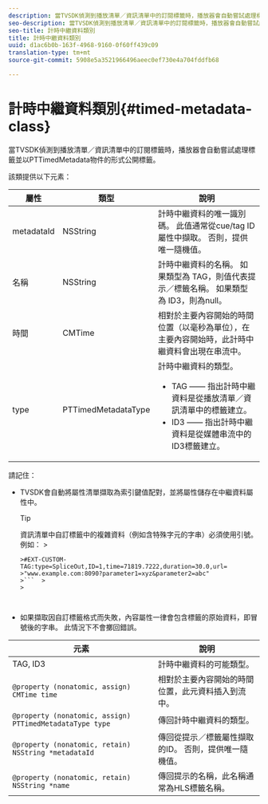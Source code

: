 ```yaml
---
description: 當TVSDK偵測到播放清單／資訊清單中的訂閱標籤時，播放器會自動嘗試處理標籤並以PTTimedMetadata物件的形式公開標籤。
seo-description: 當TVSDK偵測到播放清單／資訊清單中的訂閱標籤時，播放器會自動嘗試處理標籤並以PTTimedMetadata物件的形式公開標籤。
seo-title: 計時中繼資料類別
title: 計時中繼資料類別
uuid: d1ac6b0b-163f-4968-9160-0f60ff439c09
translation-type: tm+mt
source-git-commit: 5908e5a3521966496aeec0ef730e4a704fddfb68

---
```



# 計時中繼資料類別{#timed-metadata-class}

當TVSDK偵測到播放清單／資訊清單中的訂閱標籤時，播放器會自動嘗試處理標籤並以PTTimedMetadata物件的形式公開標籤。

該類提供以下元素：

<table id="table_FFC56AC5B1E04DA99C9309C0223ABA90"> 
 <thead> 
  <tr> 
   <th colname="col1" class="entry"> 屬性 </th> 
   <th colname="col02" class="entry"> 類型 </th> 
   <th colname="col2" class="entry"> 說明 </th> 
  </tr>
 </thead>
 <tbody> 
  <tr> 
   <td colname="col1"> <span class="codeph"> metadataId</span> </td> 
   <td colname="col02"><span class="codeph"> NSString</span> </td> 
   <td colname="col2"> 計時中繼資料的唯一識別碼。 此值通常從cue/tag ID屬性中擷取。 否則，提供唯一隨機值。 </td> 
  </tr> 
  <tr> 
   <td colname="col1"><span class="codeph"> 名稱</span> </td> 
   <td colname="col02"><span class="codeph"> NSString</span></td> 
   <td colname="col2"> 計時中繼資料的名稱。 如果類型為 <span class="codeph"> TAG</span>，則值代表提示／標籤名稱。 如果類型為 <span class="codeph"> ID3</span>，則為null。 </td> 
  </tr> 
  <tr> 
   <td colname="col1"><span class="codeph"> 時間</span> </td> 
   <td colname="col02"><span class="codeph"> CMTime</span></td> 
   <td colname="col2"> 相對於主要內容開始的時間位置（以毫秒為單位），在主要內容開始時，此計時中繼資料會出現在串流中。 </td> 
  </tr> 
  <tr> 
   <td colname="col1"><span class="codeph"> type</span> </td> 
   <td colname="col02"> <span class="codeph"> PTTimedMetadataType</span></td> 
   <td colname="col2">計時中繼資料的類型。 
    <ul id="ul_70FBFB33E9F846D8B38592560CCE9560"> 
     <li id="li_739D30561BFB4D9B97DF212E4880BA2C">TAG —— 指出計時中繼資料是從播放清單／資訊清單中的標籤建立。 </li> 
     <li id="li_E785E1DEF1CC4D9DBE7764E5D05EFAFC">ID3 —— 指出計時中繼資料是從媒體串流中的ID3標籤建立。 </li> 
    </ul> </td> 
  </tr> 
 </tbody> 
</table>

<!--<a id="section_737CC47997F74F80A3C5C6171ADE120E"></a>-->

請記住：

* TVSDK會自動將屬性清單擷取為索引鍵值配對，並將屬性儲存在中繼資料屬性中。

   >[!TIP]
   >
   >資訊清單中自訂標籤中的複雜資料（例如含特殊字元的字串）必須使用引號。 例如：  >
   >
   >
   ```>
   >#EXT-CUSTOM-TAG:type=SpliceOut,ID=1,time=71819.7222,duration=30.0,url=
   >"www.example.com:8090?parameter1=xyz&parameter2=abc"
   >```  >
   >



* 如果擷取因自訂標籤格式而失敗，內容屬性一律會包含標籤的原始資料，即冒號後的字串。 此情況下不會擲回錯誤。

| 元素 | 說明 |
|---|---|
| TAG, ID3 | 計時中繼資料的可能類型。 |
| `@property (nonatomic, assign) CMTime time` | 相對於主要內容開始的時間位置，此元資料插入到流中。 |
| `@property (nonatomic, assign) PTTimedMetadataType type` | 傳回計時中繼資料的類型。 |
| `@property (nonatomic, retain) NSString *metadataId` | 傳回從提示／標籤屬性擷取的ID。 否則，提供唯一隨機值。 |
| `@property (nonatomic, retain) NSString *name` | 傳回提示的名稱，此名稱通常為HLS標籤名稱。 |

